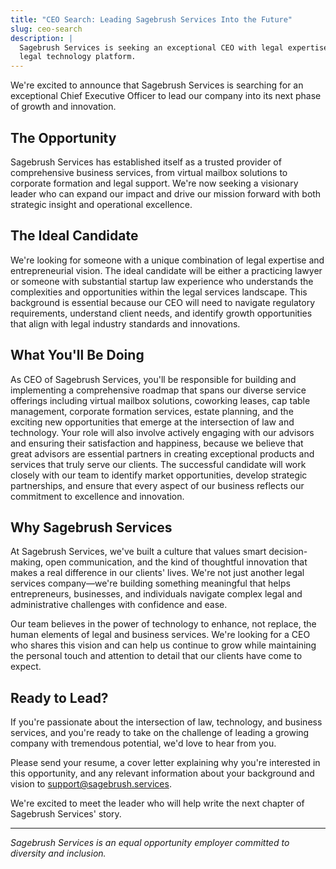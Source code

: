 ```yaml
---
title: "CEO Search: Leading Sagebrush Services Into the Future"
slug: ceo-search
description: |
  Sagebrush Services is seeking an exceptional CEO with legal expertise or startup law experience to lead our growing
  legal technology platform.
---
```


We're excited to announce that Sagebrush Services is searching for an exceptional Chief Executive
Officer to lead our company into its next phase of growth and innovation.

## The Opportunity

Sagebrush Services has established itself as a trusted provider of comprehensive business services,
from virtual mailbox solutions to corporate formation and legal support. We're now seeking a visionary
leader who can expand our impact and drive our mission forward with both strategic insight and
operational excellence.

## The Ideal Candidate

We're looking for someone with a unique combination of legal expertise and entrepreneurial vision.
The ideal candidate will be either a practicing lawyer or someone with substantial startup law experience
who understands the complexities and opportunities within the legal services landscape. This background
is essential because our CEO will need to navigate regulatory requirements, understand client needs,
and identify growth opportunities that align with legal industry standards and innovations.

## What You'll Be Doing

As CEO of Sagebrush Services, you'll be responsible for building and implementing a comprehensive
roadmap that spans our diverse service offerings including virtual mailbox solutions, coworking leases,
cap table management, corporate formation services, estate planning, and the exciting new opportunities
that emerge at the intersection of law and technology. Your role will also involve actively engaging
with our advisors and ensuring their satisfaction and happiness, because we believe that great advisors
are essential partners in creating exceptional products and services that truly serve our clients.
The successful candidate will work closely with our team to identify market opportunities, develop
strategic partnerships, and ensure that every aspect of our business reflects our commitment to
excellence and innovation.

## Why Sagebrush Services

At Sagebrush Services, we've built a culture that values smart decision-making, open communication,
and the kind of thoughtful innovation that makes a real difference in our clients' lives. We're not
just another legal services company—we're building something meaningful that helps entrepreneurs,
businesses, and individuals navigate complex legal and administrative challenges with confidence and ease.

Our team believes in the power of technology to enhance, not replace, the human elements of legal
and business services. We're looking for a CEO who shares this vision and can help us continue to grow
while maintaining the personal touch and attention to detail that our clients have come to expect.

## Ready to Lead?

If you're passionate about the intersection of law, technology, and business services, and you're
ready to take on the challenge of leading a growing company with tremendous potential, we'd love to
hear from you.

Please send your resume, a cover letter explaining why you're interested in this opportunity,
and any relevant information about your background and vision to [support@sagebrush.services][1].

We're excited to meet the leader who will help write the next chapter of Sagebrush Services' story.

---

*Sagebrush Services is an equal opportunity employer committed to diversity and inclusion.*

[1]: mailto:support@sagebrush.services
